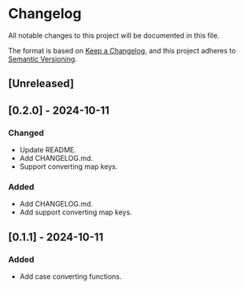 # Changelog

All notable changes to this project will be documented in this file.

The format is based on [Keep a Changelog](https://keepachangelog.com/en/1.0.0/), and this project
adheres to [Semantic Versioning](https://semver.org/spec/v2.0.0.html).

## [Unreleased]

## [0.2.0] - 2024-10-11

### Changed
- Update README.
- Add CHANGELOG.md.
- Support converting map keys.

### Added

- Add CHANGELOG.md.
- Add support converting map keys.


## [0.1.1] - 2024-10-11

### Added

- Add case converting functions.
